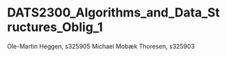 # DATS2300_Algorithms_and_Data_Structures_Oblig_1

Ole-Martin Heggen, s325905
Michael Mobæk Thoresen, s325903
